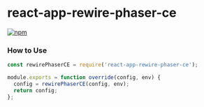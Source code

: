 # react-app-rewire-phaser-ce

<p>
  <a href="https://www.npmjs.com/package/react-app-rewire-phaser-ce">
    <img alt="npm" src="https://img.shields.io/npm/v/react-app-rewire-phaser-ce.svg?style=flat-square" />
  </a>
</p>

### How to Use

```javascript
const rewirePhaserCE = require('react-app-rewire-phaser-ce');

module.exports = function override(config, env) {
  config = rewirePhaserCE(config, env);
  return config;
};

```
